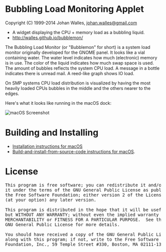 # Bubbling Load Monitoring Applet
Copyright (C) 1999-2014 Johan Walles, johan.walles@gmail.com

- A widget displaying the CPU + memory load as a bubbling liquid.
- http://walles.github.io/bubblemon/

The Bubbling Load Monitor (or "Bubblemon" for short) is a system load
monitor originally developed for the GNOME panel. It looks like a vial
containing water. The water level indicates how much (electronic)
memory is in use. The color of the liquid indicates how much swap
space is used. The amount of bubbles reflects the system CPU load. A
message in a bottle indicates there is unread mail. A reed-like graph
shows IO load.

On SMP systems CPU load distribution is visualized by having the most
heavily loaded CPUs bubbles in the middle and the others nearer to the
edges.

Here's what it looks like running in the macOS dock:

![macOS Screenshot](https://raw.githubusercontent.com/walles/bubblemon/master/pixmaps/screenshot-osx.png)

# Building and Installing
* [Installation instructions for macOS](https://walles.github.io/bubblemon/)
* [Build-and-install-from-source-code instructions for macOS](https://github.com/walles/bubblemon/blob/master/osx/INSTALL.txt).

# License
<pre>
This program is free software; you can redistribute it and/or modify
it under the terms of the GNU General Public License as published by
the Free Software Foundation; either version 2 of the License, or
(at your option) any later version.

This program is distributed in the hope that it will be useful,
but WITHOUT ANY WARRANTY; without even the implied warranty of
MERCHANTABILITY or FITNESS FOR A PARTICULAR PURPOSE.  See the
GNU General Public License for more details.

You should have received a copy of the GNU General Public License
along with this program; if not, write to the Free Software
Foundation, Inc., 59 Temple Street #330, Boston, MA 02111-1307, USA.
</pre>
